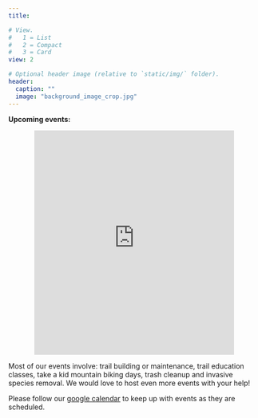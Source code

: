 ```yaml
---
title:

# View.
#   1 = List
#   2 = Compact
#   3 = Card
view: 2

# Optional header image (relative to `static/img/` folder).
header:
  caption: ""
  image: "background_image_crop.jpg"
---
```


**Upcoming events:**

<p style="text-align: center;"><iframe src="https://calendar.google.com/calendar/b/1/embed?height=450&amp;wkst=1&amp;bgcolor=%23ffffff&amp;ctz=America%2FNew_York&amp;src=c29yYmFhdGhlbnNAZ21haWwuY29t&amp;color=%23871111&amp;mode=AGENDA&amp;showPrint=0&amp;showDate=0&amp;showTitle=0&amp;showNav=0&amp;showCalendars=1" style="border-width:0" width="400" height="450" frameborder="0" scrolling="no"></iframe></p>

Most of our events involve: trail building or maintenance, trail education classes, take a kid mountain biking days, trash cleanup and invasive species removal. We would love to host even more events with your help!

Please follow our [google calendar](https://calendar.google.com/calendar/embed?src=sorbaathens%40gmail.com&ctz=America%2FNew_York) to keep up with events as they are scheduled.


